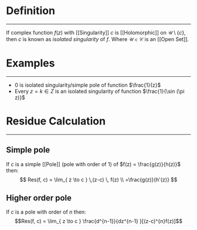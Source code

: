 # Definition
---
If complex function $f(z)$ with [[Singularity]] $c$ is [[Holomorphic]] on $\mathcal{U} \setminus \{c\}$, then $c$ is known as *isolated singularity* of $f$. Where $\mathcal{U} \in \mathcal{C}$ is an [[Open Set]].

# Examples
---
- $0$ is isolated singularity/simple pole of function $\frac{1}{z}$
- Every $z = k \in Z$ is an isolated singularity of function $\frac{1}{\sin (\pi z)}$

# Residue Calculation
---
## Simple pole
If $c$ is a simple [[Pole]] (pole with order of $1$) of $f(z) = \frac{g(z)}{h(z)}$ then:
$$
Res(f, c) = \lim_{ z \to c } \,(z-c) \, f(z) \\
=\frac{g(z)}{h'(z)}
$$
## Higher order pole
If $c$ is a pole with order of $n$ then:
$$Res(f, c) = \lim_{ z \to c } \frac{d^{n-1}}{dz^{n-1} }[(z-c)^{n}f(z)]$$